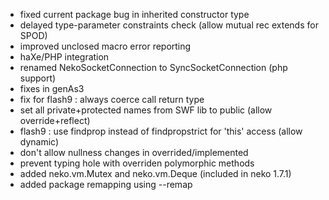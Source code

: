 * fixed current package bug in inherited constructor type
* delayed type-parameter constraints check (allow mutual rec extends for SPOD)
* improved unclosed macro error reporting
* haXe/PHP integration
* renamed NekoSocketConnection to SyncSocketConnection (php support)
* fixes in genAs3
* fix for flash9 : always coerce call return type
* set all private+protected names from SWF lib to public (allow override+reflect)
* flash9 : use findprop instead of findpropstrict for 'this' access (allow dynamic)
* don't allow nullness changes in overrided/implemented
* prevent typing hole with overriden polymorphic methods
* added neko.vm.Mutex and neko.vm.Deque (included in neko 1.7.1)
* added package remapping using --remap
